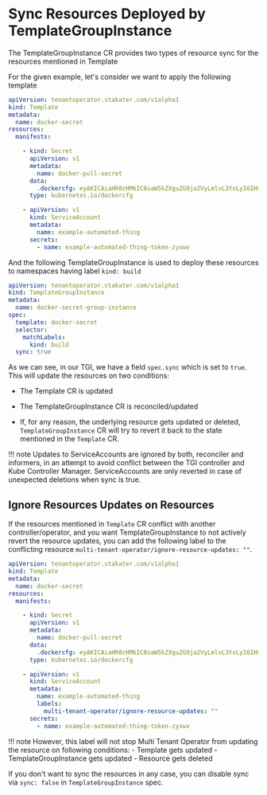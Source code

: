 # Sync Resources Deployed by TemplateGroupInstance

The TemplateGroupInstance CR provides two types of resource sync for the resources mentioned in Template

For the given example, let's consider we want to apply the following template

```yaml
apiVersion: tenantoperator.stakater.com/v1alpha1
kind: Template
metadata:
  name: docker-secret
resources:
  manifests:

    - kind: Secret
      apiVersion: v1
      metadata:
        name: docker-pull-secret
      data:
        .dockercfg: eyAKICAiaHR0cHM6IC8vaW5kZXguZG9ja2VyLmlvL3YxLyI6IHsgImF1dGgiOiAiYzNSaGEyRjBaWEk2VjI5M1YyaGhkRUZIY21WaGRGQmhjM04zYjNKayJ9Cn0K
      type: kubernetes.io/dockercfg

    - apiVersion: v1
      kind: ServiceAccount
      metadata:
        name: example-automated-thing
      secrets:
        - name: example-automated-thing-token-zyxwv
```

And the following TemplateGroupInstance is used to deploy these resources to namespaces having label `kind: build`

```yaml
apiVersion: tenantoperator.stakater.com/v1alpha1
kind: TemplateGroupInstance
metadata:
  name: docker-secret-group-instance
spec:
  template: docker-secret
  selector:
    matchLabels:
      kind: build
  sync: true
```

As we can see, in our TGI, we have a field `spec.sync` which is set to `true`. This will update the resources on two conditions:

- The Template CR is updated
- The TemplateGroupInstance CR is reconciled/updated

- If, for any reason, the underlying resource gets updated or deleted, `TemplateGroupInstance` CR will try to revert it back to the state mentioned in the `Template` CR.

!!! note
    Updates to ServiceAccounts are ignored by both, reconciler and informers, in an attempt to avoid conflict between the TGI controller and Kube Controller Manager. ServiceAccounts are only reverted in case of unexpected deletions when sync is true.

## Ignore Resources Updates on Resources

If the resources mentioned in `Template` CR conflict with another controller/operator, and you want TemplateGroupInstance to not actively revert the resource updates, you can add the following label to the conflicting resource `multi-tenant-operator/ignore-resource-updates: ""`.

```yaml
apiVersion: tenantoperator.stakater.com/v1alpha1
kind: Template
metadata:
  name: docker-secret
resources:
  manifests:

    - kind: Secret
      apiVersion: v1
      metadata:
        name: docker-pull-secret
      data:
        .dockercfg: eyAKICAiaHR0cHM6IC8vaW5kZXguZG9ja2VyLmlvL3YxLyI6IHsgImF1dGgiOiAiYzNSaGEyRjBaWEk2VjI5M1YyaGhkRUZIY21WaGRGQmhjM04zYjNKayJ9Cn0K
      type: kubernetes.io/dockercfg

    - apiVersion: v1
      kind: ServiceAccount
      metadata:
        name: example-automated-thing
        labels:
          multi-tenant-operator/ignore-resource-updates: ""
      secrets:
        - name: example-automated-thing-token-zyxwv
```

!!! note
    However, this label will not stop Multi Tenant Operator from updating the resource on following conditions:
    - Template gets updated
    - TemplateGroupInstance gets updated
    - Resource gets deleted

If you don't want to sync the resources in any case, you can disable sync via `sync: false` in `TemplateGroupInstance` spec.
